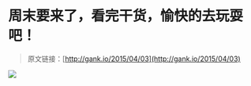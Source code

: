 # 周末要来了，看完干货，愉快的去玩耍吧！

> 原文链接：[http://gank.io/2015/04/03](http://gank.io/2015/04/03)

![](http://ww4.sinaimg.cn/large/610dc034gw1eqs7w8fevjj20lx09dq4r.jpg)

